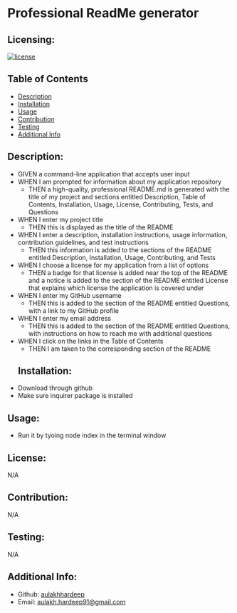 # Professional ReadMe generator

  ## Licensing:
  [![license](https://img.shields.io/badge/license--blue)](https://shields.io)
  ## Table of Contents 
  - [Description](#description)
  - [Installation](#installation)
  - [Usage](#usage)
  - [Contribution](#contribution)
  - [Testing](#testing)
  - [Additional Info](#additional-info)
  ## Description:
  - GIVEN a command-line application that accepts user input
- WHEN I am prompted for information about my application repository
  - THEN a high-quality, professional README.md is generated with the title of my project and sections entitled Description, Table of Contents, Installation, Usage, License, Contributing, Tests, and Questions
- WHEN I enter my project title
  - THEN this is displayed as the title of the README
- WHEN I enter a description, installation instructions, usage information, contribution guidelines, and test instructions
  - THEN this information is added to the sections of the README entitled Description, Installation, Usage, Contributing, and Tests
- WHEN I choose a license for my application from a list of options
  - THEN a badge for that license is added near the top of the README and a notice is added to the section of the README entitled License that explains which license the application is covered under
- WHEN I enter my GitHub username
  - THEN this is added to the section of the README entitled Questions, with a link to my GitHub profile
- WHEN I enter my email address
  - THEN this is added to the section of the README entitled Questions, with instructions on how to reach me with additional questions
- WHEN I click on the links in the Table of Contents
  - THEN I am taken to the corresponding section of the README
  ## Installation:
 - Download through github
 - Make sure inquirer package is installed
  ## Usage:
 - Run it by tyoing node index in the terminal window
  ## License:
  N/A
  ## Contribution:
  N/A
  ## Testing:
  N/A
  ## Additional Info:
  - Github: [aulakhhardeep](https://github.com/aulakhhardeep)
  - Email: aulakh.hardeep91@gmail.com 
